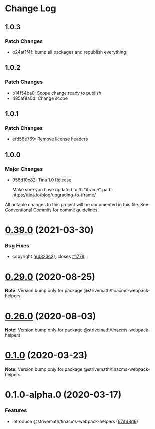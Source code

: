 # Change Log

## 1.0.3

### Patch Changes

- b24af1f4f: bump all packages and republish everything

## 1.0.2

### Patch Changes

- b14f54ba0: Scope change ready to publish
- 485af8a0d: Change scope

## 1.0.1

### Patch Changes

- efd56e769: Remove license headers

## 1.0.0

### Major Changes

- 958d10c82: Tina 1.0 Release

  Make sure you have updated to th "iframe" path: https://tina.io/blog/upgrading-to-iframe/

All notable changes to this project will be documented in this file.
See [Conventional Commits](https://conventionalcommits.org) for commit guidelines.

# [0.39.0](https://github.com/tinacms/tinacms/compare/v0.38.0...v0.39.0) (2021-03-30)

### Bug Fixes

- copyright ([e4323c2](https://github.com/tinacms/tinacms/commit/e4323c25b7e893005bffad1827018b523b7f6939)), closes [#1778](https://github.com/tinacms/tinacms/issues/1778)

# [0.29.0](https://github.com/tinacms/tinacms/compare/v0.28.0...v0.29.0) (2020-08-25)

**Note:** Version bump only for package @strivemath/tinacms-webpack-helpers

# [0.26.0](https://github.com/tinacms/tinacms/compare/v0.25.0...v0.26.0) (2020-08-03)

**Note:** Version bump only for package @strivemath/tinacms-webpack-helpers

# [0.1.0](https://github.com/tinacms/tinacms/compare/@strivemath/tinacms-webpack-helpers@0.1.0-alpha.0...@strivemath/tinacms-webpack-helpers@0.1.0) (2020-03-23)

**Note:** Version bump only for package @strivemath/tinacms-webpack-helpers

# 0.1.0-alpha.0 (2020-03-17)

### Features

- introduce @strivemath/tinacms-webpack-helpers ([67448d6](https://github.com/tinacms/tinacms/commit/67448d6))
